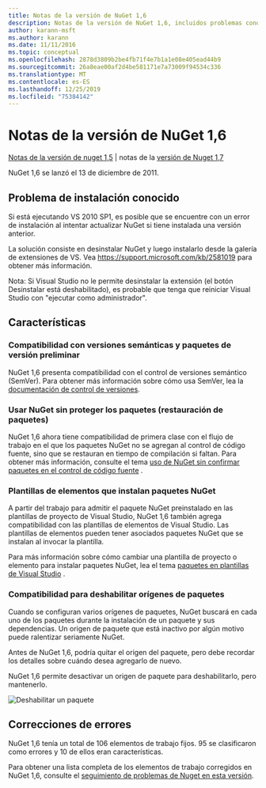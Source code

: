 ```yaml
---
title: Notas de la versión de NuGet 1,6
description: Notas de la versión de NuGet 1,6, incluidos problemas conocidos, correcciones de errores, características agregadas y DCR.
author: karann-msft
ms.author: karann
ms.date: 11/11/2016
ms.topic: conceptual
ms.openlocfilehash: 2878d3809b2be4fb71f4e7b1a1e08e405ead44b9
ms.sourcegitcommit: 26a8eae00af2d4be581171e7a73009f94534c336
ms.translationtype: MT
ms.contentlocale: es-ES
ms.lasthandoff: 12/25/2019
ms.locfileid: "75384142"
---
```

 # <a name="nuget-16-release-notes"></a>Notas de la versión de NuGet 1,6

[Notas de la versión de nuget 1,5](../release-notes/nuget-1.5.md) | notas de la [versión de Nuget 1,7](../release-notes/nuget-1.7.md)

NuGet 1,6 se lanzó el 13 de diciembre de 2011.

## <a name="known-installation-issue"></a>Problema de instalación conocido
Si está ejecutando VS 2010 SP1, es posible que se encuentre con un error de instalación al intentar actualizar NuGet si tiene instalada una versión anterior.

La solución consiste en desinstalar NuGet y luego instalarlo desde la galería de extensiones de VS.  Vea <https://support.microsoft.com/kb/2581019> para obtener más información.

Nota: Si Visual Studio no le permite desinstalar la extensión (el botón Desinstalar está deshabilitado), es probable que tenga que reiniciar Visual Studio con "ejecutar como administrador".

## <a name="features"></a>Características

### <a name="support-for-semantic-versioning-and-prerelease-packages"></a>Compatibilidad con versiones semánticas y paquetes de versión preliminar
NuGet 1,6 presenta compatibilidad con el control de versiones semántico (SemVer). Para obtener más información sobre cómo usa SemVer, lea la [documentación de control de versiones](../create-packages/prerelease-packages.md).

### <a name="using-nuget-without-checking-in-packages-package-restore"></a>Usar NuGet sin proteger los paquetes (restauración de paquetes)
NuGet 1,6 ahora tiene compatibilidad de primera clase con el flujo de trabajo en el que los paquetes NuGet no se agregan al control de código fuente, sino que se restauran en tiempo de compilación si faltan. Para obtener más información, consulte el tema [uso de NuGet sin confirmar paquetes en el control de código fuente](../consume-packages/packages-and-source-control.md) .

### <a name="item-templates-that-install-nuget-packages"></a>Plantillas de elementos que instalan paquetes NuGet
A partir del trabajo para admitir el paquete NuGet preinstalado en las plantillas de proyecto de Visual Studio, NuGet 1,6 también agrega compatibilidad con las plantillas de elementos de Visual Studio. Las plantillas de elementos pueden tener asociados paquetes NuGet que se instalan al invocar la plantilla.

Para más información sobre cómo cambiar una plantilla de proyecto o elemento para instalar paquetes NuGet, lea el tema [paquetes en plantillas de Visual Studio](../visual-studio-extensibility/visual-studio-templates.md) .

### <a name="support-for-disabling-package-sources"></a>Compatibilidad para deshabilitar orígenes de paquetes
Cuando se configuran varios orígenes de paquetes, NuGet buscará en cada uno de los paquetes durante la instalación de un paquete y sus dependencias. Un origen de paquete que está inactivo por algún motivo puede ralentizar seriamente NuGet.

Antes de NuGet 1,6, podría quitar el origen del paquete, pero debe recordar los detalles sobre cuándo desea agregarlo de nuevo.

NuGet 1,6 permite desactivar un origen de paquete para deshabilitarlo, pero mantenerlo.

![Deshabilitar un paquete](./media/package-source-with-disabled-source.png)

## <a name="bug-fixes"></a>Correcciones de errores
NuGet 1,6 tenía un total de 106 elementos de trabajo fijos. 95 se clasificaron como errores y 10 de ellos eran características.

Para obtener una lista completa de los elementos de trabajo corregidos en NuGet 1,6, consulte el [seguimiento de problemas de Nuget en esta versión](http://nuget.codeplex.com/workitem/list/advanced?keyword=&status=Closed&type=All&priority=All&release=NuGet%201.6&assignedTo=All&component=All&sortField=Votes&sortDirection=Descending&page=0).

